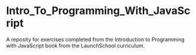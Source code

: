 # Intro_To_Programming_With_JavaScript
A reposity for exercises completed from the Introduction to Programming with JavaScript book from the LaunchSchool curriculum.
